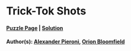 # Trick-Tok Shots

#### [Puzzle Page](2.2-p.pdf) | [Solution](2.2.pdf)
#### Author(s): [Alexander Pieroni](../../../../search.html?q=Alexander+Pieroni), [Orion Bloomfield](../../../../search.html?q=Orion+Bloomfield)

